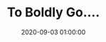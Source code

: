 ---
_schema: default
title: To Boldly Go….
link: https://www.geocaching.com/geocache/GC8YJF7
owner: Jim Bridenstine
date: 2020-09-03 01:00:00
log_type: Note
display_coords: N 41° 25.999' W 074° 28.000'
latitude: '41.433317'
longitude: '-74.466667'
first_stage: false
bogus: true
zhanna_log: >-
  Rich in NEPA and I solved this puzzle quite easily and we got the green light
  from the solution checker. I doubt we’ll be visiting the area anytime soon,
  but we’ll put it on our list and if we have the opportunity we’ll stop and
  search for the cache. Thanks for a puzzle that was truly out of this world\!
rich_log:
post_id: 12605
---